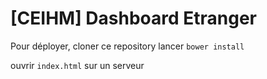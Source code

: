 # [CEIHM] Dashboard Etranger

Pour déployer, cloner ce repository
lancer `bower install`

ouvrir `index.html` sur un serveur
